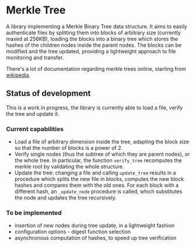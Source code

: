 # Merkle Tree

A library implementing a Merkle Binary Tree data structure.
It aims to easily authenticate files by splitting them into blocks of arbitrary size (currently maxed at 256KB), loading the blocks into a binary tree which stores the hashes of the children nodes inside the parent nodes.
The blocks can be modified and the tree updated, providing a lightweight approach to file monitoring and transfer.

There's a lot of documentation regarding merkle trees online, starting from [wikipedia](https://en.wikipedia.org/wiki/Merkle_tree).

## Status of development

This is a work in progress, the library is currently able to load a file, verify the tree and update it.

### Current capabilities

* Load a file of arbitrary dimension inside the tree, adapting the block size so that the number of blocks is a power of 2.
* Verify single nodes (thus the subtree of which they are parent nodes), or the whole tree. In particular, the function `verify_tree` recomputes the merkle root by validating the whole structure.
* Update the tree: changing a file and calling `update_tree` results in a procedure which splits the new file in blocks, computes the new block hashes and compares them with the old ones. For each block with a different hash, an `_update_node` procedure is called, which substitutes the node and updates the tree recursively.

### To be implemented

* insertion of new nodes during tree update, in a lightweight fashion
* configuration options - digest function selection
* asynchronous computation of hashes, to speed up tree verification
